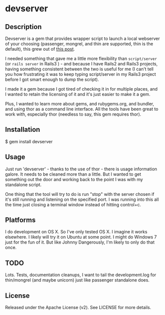 # devserver 

## Description

Devserver is a gem that provides wrapper script to launch a local webserver of your choosing (passenger, mongrel, and thin are supported, thin is the default), this grew out of [this post](http://rambleon.org/2010/11/07/refactoring-my-rails-devserver-script/).

I needed something that gave me a little more flexibility than `script/server` (or `rails server` in Rails3 ) - and because I have Rails2 and Rails3 projects, having something consistent between the two is useful for me (I can't tell you how frustrating it was to keep typing script/server in my Rails3 project before I got smart enough to dump the script).

I made it a gem because I got tired of checking it in for multiple places, and I wanted to retain the licensing of it and it's just easier to make it a gem.

Plus, I wanted to learn more about gems, and rubygems.org, and bundler, and using thor as a command line interface.  All the tools have been great to work with, especially thor (needless to say, this gem requires thor).


## Installation

$ gem install devserver

## Usage

Just run 'devserver' - thanks to the use of thor - there is usage information galore.  It needs to be cleaned more than a little.  But I wanted to get something out the door and working back to the point I was with my standalone script.

One thing that the tool will try to do is run "stop" with the server chosen if it's still running and listening on the specified port. I was running into this all the time just closing a terminal window instead of hitting control+c.

## Platforms

I do development on OS X. So I've only tested OS X. I imagine it works elsewhere. I likely will try it on Ubuntu at some point. I might do Windows 7 just for the fun of it. But like Johnny Dangerously, I'm likely to only do that once.

## TODO

Lots.  Tests, documentation cleanups, I want to tail the development.log for thin/mongrel (and maybe unicorn) just like passenger standalone does.

## License

Released under the Apache License (v2).  See LICENSE for more details.
